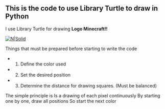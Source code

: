 This is the code to use Library Turtle to draw in Python
---------------------------------------------------------
I use Library Turtle for drawing **Logo Minecraft!!**

[![N|Solid](https://cdn.freebiesupply.com/logos/large/2x/minecraft-1-logo-png-transparent.png)](https://nodesource.com/products/nsolid)

Things that must be prepared before starting to write the code
- 1. Define the color used
- 2. Set the desired position
- 3. Determine the distance for drawing squares. (Must be balanced)

The simple principle is
Is a drawing of each pixel continuously By starting one by one, draw all positions So start the next color
